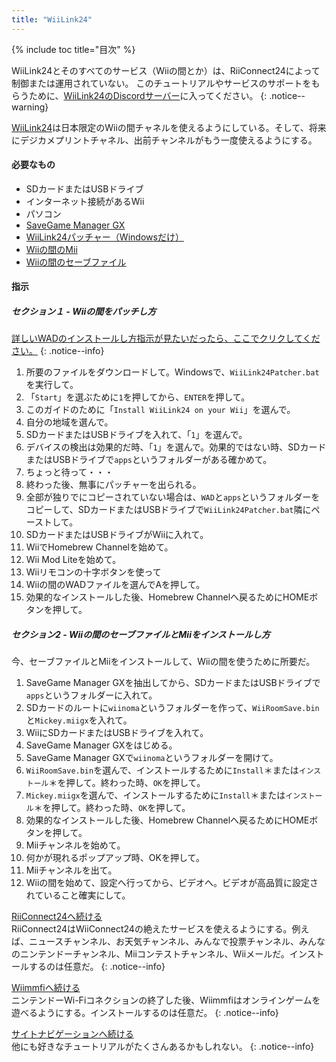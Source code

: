 ```yaml
---
title: "WiiLink24"
---
```


{% include toc title="目次" %}

WiiLink24とそのすべてのサービス（Wiiの間とか）は、RiiConnect24によって制御または運用されていない。
このチュートリアルやサービスのサポートをもらうために、[WiiLink24のDiscordサーバー](https://discord.gg/n4ta3w6)に入ってください。
{: .notice--warning}

[WiiLink24](https://wiilink24.com/)は日本限定のWiiの間チャネルを使えるようにしている。そして、将来にデジカメプリントチャネル、出前チャンネルがもう一度使えるようにする。

#### 必要なもの

* SDカードまたはUSBドライブ
* インターネット接続があるWii
* パソコン
* [SaveGame Manager GX](https://static.wiidatabase.de/SaveGame-Manager-GX.zip)
* [WiiLink24パッチャー（Windowsだけ）](https://github.com/WiiLink24/WiiLink24-Patcher/releases)
* [Wiiの間のMii](https://cdn.discordapp.com/attachments/770353472024477727/784849286063718430/Mickey.miigx)
* [Wiiの間のセーブファイル](https://cdn.discordapp.com/attachments/782800044830490664/782800227706732555/WiiRoomSave.bin)

#### 指示

##### セクション１ - Wiiの間をパッチし方

[詳しいWADのインストールし方指示が見たいだったら、ここでクリクしてください。](wiimodlite)
{: .notice--info}

1. 所要のファイルをダウンロードして。Windowsで、`WiiLink24Patcher.bat`を実行して。
2. 「`Start`」を選ぶために`1`を押してから、`ENTER`を押して。
3. このガイドのために「`Install WiiLink24 on your Wii`」を選んで。
4. 自分の地域を選んで。
5. SDカードまたはUSBドライブを入れて、「`1`」を選んで。
6. デバイスの検出は効果的だ時、「`1`」を選んで。効果的ではない時、SDカードまたはUSBドライブで`apps`というフォルダーがある確かめて。
7. ちょっと待って・・・
8. 終わった後、無事にパッチャーを出られる。
9. 全部が独りでにコピーされていない場合は、`WAD`と`apps`というフォルダーをコピーして、SDカードまたはUSBドライブで`WiiLink24Patcher.bat`隣にペーストして。
10. SDカードまたはUSBドライブがWiiに入れて。
11. WiiでHomebrew Channelを始めて。
12. Wii Mod Liteを始めて。
13. Wiiリモコンの十字ボタンを使って
14. Wiiの間のWADファイルを選んでAを押して。
15. 効果的なインストールした後、Homebrew Channelへ戻るためにHOMEボタンを押して。

##### セクション2 - Wiiの間のセーブファイルとMiiをインストールし方

今、セーブファイルとMiiをインストールして、Wiiの間を使うために所要だ。

1. SaveGame Manager GXを抽出してから、SDカードまたはUSBドライブで`apps`というフォルダーに入れて。
2. SDカードのルートに`wiinoma`というフォルダーを作って、`WiiRoomSave.bin`と`Mickey.miigx`を入れて。
3. WiiにSDカードまたはUSBドライブを入れて。
4. SaveGame Manager GXをはじめる。
5. SaveGame Manager GXで`wiinoma`というフォルダーを開けて。
6. `WiiRoomSave.bin`を選んで、インストールするために`Install`＊または`インストール`＊を押して。終わった時、`OK`を押して。
7. `Mickey.miigx`を選んで、インストールするために`Install`＊または`インストール`＊を押して。終わった時、`OK`を押して。
8. 効果的なインストールした後、Homebrew Channelへ戻るためにHOMEボタンを押して。
9. Miiチャンネルを始めて。
10. 何かが現れるポップアップ時、OKを押して。
11. Miiチャンネルを出て。
12. Wiiの間を始めて、設定へ行ってから、ビデオへ。ビデオが高品質に設定されていること確実にして。

[RiiConnect24へ続ける](riiconnect24)<br>
RiiConnect24はWiiConnect24の絶えたサービスを使えるようにする。例えば、ニュースチャンネル、お天気チャンネル、みんなで投票チャンネル、みんなのニンテンドーチャンネル、Miiコンテストチャンネル、Wiiメールだ。インストールするのは任意だ。
{: .notice--info}

[Wiimmfiへ続ける](wiimmfi)<br>
ニンテンドーWi-Fiコネクションの終了した後、Wiimmfiはオンラインゲームを遊べるようにする。インストールするのは任意だ。
{: .notice--info}

[サイトナビゲーションへ続ける](site-navigation)<br>
他にも好きなチュートリアルがたくさんあるかもしれない。
{: .notice--info}
